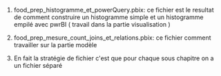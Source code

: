  1) food_prep_histogramme_et_powerQuery.pbix: ce fichier est le resultat de comment construire un histogramme simple et un histogramme empilé avec pwrBI ( travail dans la partie visualisation )

 2) food_prep_mesure_count_joins_et_relations.pbix: ce fichier comment travailler sur la  partie modèle
 3) En fait la stratégie de fichier c'est que pour chaque sous chapitre on a un fichier séparé
